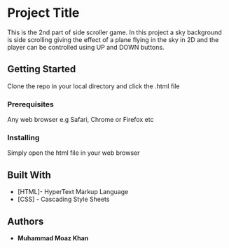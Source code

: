 # Project Title

This is the 2nd part of side scroller game. In this project a sky background is side scrolling giving the effect of a plane flying in the sky in 2D and the player can be controlled using UP and DOWN buttons.

## Getting Started

Clone the repo in your local directory and click the .html file

### Prerequisites

Any web browser e.g Safari, Chrome or Firefox etc


### Installing

Simply open the html file in your web browser

## Built With

* [HTML]- HyperText Markup Language
* [CSS] - Cascading Style Sheets
## Authors

* **Muhammad Moaz Khan**
